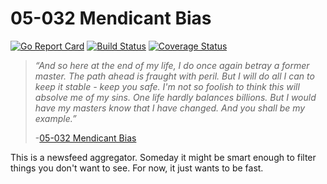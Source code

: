 # 05-032 Mendicant Bias

[![Go Report
Card](https://goreportcard.com/badge/github.com/dhoss/mendicantbias)](https://goreportcard.com/report/github.com/dhoss/mendicantbias)
[![Build
Status](https://travis-ci.org/dhoss/mendicantbias.svg?branch=master)](https://travis-ci.org/dhoss/mendicantbias)
[![Coverage
Status](https://coveralls.io/repos/github/dhoss/mendicantbias/badge.svg?branch=master)](https://coveralls.io/github/dhoss/mendicantbias?branch=master)


> *“And so here at the end of my life, I do once again betray a former
> master. The path ahead is fraught with peril. But I will do all I can to
> keep it stable - keep you safe. I'm not so foolish to think this will
> absolve me of my sins. One life hardly balances billions. But I would
> have my masters know that I have changed. And you shall be my example.”*
>
> -[05-032 Mendicant Bias](http://halo.wikia.com/wiki/032_Mendicant_Bias)

This is a newsfeed aggregator.  Someday it might be smart enough to filter things you don't want to see.  For now, it just wants to be fast.
